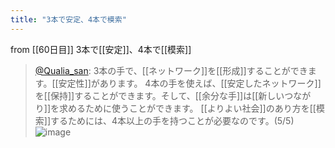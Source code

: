 ```yaml
---
title: "3本で安定、4本で模索"
---
```


from [[60日目]]
3本で[[安定]]、4本で[[模索]]
> [@Qualia_san](https://twitter.com/Qualia_san/status/1607049213132800000?s=20&t=dKejovwB98iPxnv-Z1wAYQ): 3本の手で、[[ネットワーク]]を[[形成]]することができます。[[安定性]]があります。
> 4本の手を使えば、[[安定したネットワーク]]を[[保持]]することができます。そして、[[余分な手]]は[[新しいつながり]]を求めるために使うことができます。
> [[よりよい社会]]のあり方を[[模索]]するためには、4本以上の手を持つことが必要なのです。(5/5)
> ![image](https://pbs.twimg.com/media/Fk1h2nYaYAI3I0c.png)

